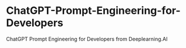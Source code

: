 # ChatGPT-Prompt-Engineering-for-Developers
ChatGPT Prompt Engineering for Developers from Deeplearning.AI 
